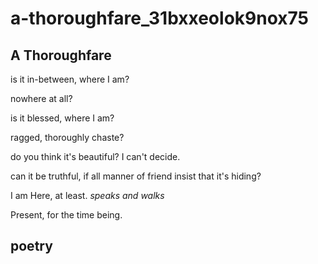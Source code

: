 # a-thoroughfare\_31bxxeolok9nox75

## A Thoroughfare

is it in-between, where I am?

nowhere at all?

is it blessed, where I am?

ragged, thoroughly chaste?

do you think it's beautiful? I can't decide.

can it be truthful, if all manner of friend insist that it's hiding?

I am Here, at least. _speaks and walks_

Present, for the time being.

## poetry

